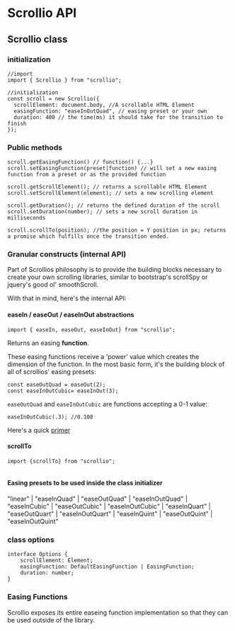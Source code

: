# Scrollio API

## Scrollio class

### initialization
```
//import
import { Scrollio } from "scrollio";

//initialization
const scroll = new Scrollio({
  scrollElement: document.body, //A scrollable HTML Element
  easingFunction: "easeInOutQuad", // easing preset or your own
  duration: 400 // the time(ms) it should take for the transition to finish
});
```

### Public methods

```
scroll.getEasingFunction() // function() {...}
scroll.setEasingFunction(preset|function) // will set a new easing function from a preset or as the provided function

scroll.getScrollElement(); // returns a scrollable HTML Element 
scroll.setScrollElement(element); // sets a new scrolling element

scroll.getDuration(); // returns the defined duration of the scroll
scroll.setDuration(number); // sets a new scroll duration in milliseconds

scroll.scrollTo(position); //the position = Y position in px; returns a promise which fulfills once the transition ended.

```

### Granular constructs (internal API)
Part of Scrollios philosophy is to provide the building blocks necessary to create your own scrolling libraries, similar to bootstrap's scrollSpy or jquery's good ol' smoothScroll.

With that in mind, here's the internal API:

#### easeIn / easeOut / easeInOut abstractions
```
import { easeIn, easeOut, easeInOut} from "scrollio";
```
Returns an easing **function**.

These easing functions receive a 'power' value which creates the dimension of the function.
In the most basic form, it's the building block of all of scrollios' easing presets:

```
const easeOutQuad = easeOut(2); 
const easeInOutCubic= easeInOut(3);
```

`easeOutQuad` and `easeInOutCubic` are functions accepting a 0-1 value:

```
easeInOutCubic(.3); //0.108
```

Here's a quick [primer](https://developers.google.com/web/fundamentals/design-and-ux/animations/the-basics-of-easing)


#### scrollTo
```
import {scrollTo} from "scrollio";


```


#### Easing presets to be used inside the class initializer
"linear" | "easeInQuad" | "easeOutQuad" | "easeInOutQuad" | "easeInCubic" | "easeOutCubic" | "easeInOutCubic" | "easeInQuart" | "easeOutQuart" | "easeInOutQuart" | "easeInQuint" | "easeOutQuint" | "easeInOutQuint"


### class options

```
interface Options {
    scrollElement: Element;
    easingFunction: DefaultEasingFunction | EasingFunction;
    duration: number;
}
```

### Easing Functions
Scrollio exposes its entire easeing function implementation so that they can be used outside of the library.





